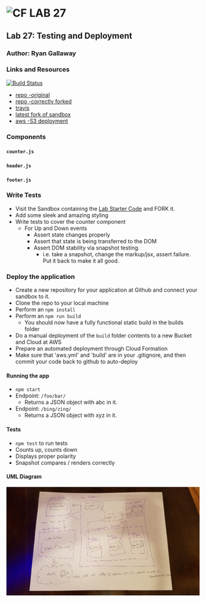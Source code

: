 ![CF](http://i.imgur.com/7v5ASc8.png) LAB 27
=================================================

## Lab 27: Testing and Deployment

### Author: Ryan Gallaway

### Links and Resources

[![Build Status](https://www.travis-ci.com/rkgallaway/27-testing-and-deployment.svg?branch=master)](https://www.travis-ci.com/rkgallaway/27-testing-and-deployment)

* [repo -original](https://github.com/rkgallaway/27-testing-deployment)
* [repo -correctly forked](https://github.com/rkgallaway/27-testing-and-deployment) 
* [travis](https://www.travis-ci.com/rkgallaway/27-testing-and-deployment)
* [latest fork of sandbox](https://codesandbox.io/s/pk48549o2x)
* [aws -S3 deployment](http://lab27a-s3.s3-website-us-west-2.amazonaws.com/)

### Components
#### `counter.js`
#### `header.js`
#### `footer.js`

### Write Tests
* Visit the Sandbox containing the [Lab Starter Code](https://codesandbox.io/s/2471rk2wzr) and FORK it.
* Add some sleek and amazing styling
* Write tests to cover the counter component
  * For Up and Down events
    * Assert state changes properly
    * Assert that state is being transferred to the DOM
    * Assert DOM stability via snapshot testing.
      * i.e. take a snapshot, change the markup/jsx, assert failure.  Put it back to make it all good.

### Deploy the application
* Create a new repository for your application at Github and connect your sandbox to it.
* Clone the repo to your local machine
* Perform an `npm install`
* Perform an `npm run build`
  * You should now have a fully functional static build in the builds folder
* Do a manual deployment of the `build` folder contents to a new Bucket and Cloud at AWS
* Prepare an automated deployment through Cloud Formation
* Make sure that 'aws.yml' and 'build' are in your .gitignore, and then commit your code back to github to auto-deploy


#### Running the app
* `npm start`
* Endpoint: `/foo/bar/`
  * Returns a JSON object with abc in it.
* Endpoint: `/bing/zing/`
  * Returns a JSON object with xyz in it.

#### Tests
* `npm test` to run tests
* Counts up, counts down
* Displays proper polarity
* Snapshot compares / renders correctly 

#### UML Diagram
![lab 27 UML](./assets/lab27uml.jpg)
